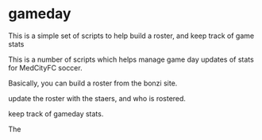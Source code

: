 # gameday
This is a simple set of scripts to help build a roster, and keep track of game stats

This is a number of scripts which helps manage game day updates of stats for MedCityFC soccer.

Basically, you can build a roster from the bonzi site.

update the roster with the staers, and who is rostered.

keep track of gameday stats.   

The  
